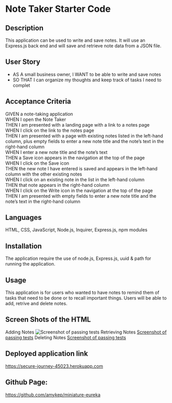 # Note Taker Starter Code

## Description
This application can be used to write and save notes. It will use an Express.js back end and will save and retrieve note data from a JSON file.

## User Story
* AS A small business owner, I WANT to be able to write and save notes
* SO THAT I can organize my thoughts and keep track of tasks I need to complet

## Acceptance Criteria
GIVEN a note-taking application</br>
WHEN I open the Note Taker</br>
THEN I am presented with a landing page with a link to a notes page</br>
WHEN I click on the link to the notes page</br>
THEN I am presented with a page with existing notes listed in the left-hand column, plus empty fields to enter a new note title and the note’s text in the right-hand column</br>
WHEN I enter a new note title and the note’s text</br>
THEN a Save icon appears in the navigation at the top of the page</br>
WHEN I click on the Save icon</br>
THEN the new note I have entered is saved and appears in the left-hand column with the other existing notes</br>
WHEN I click on an existing note in the list in the left-hand column</br>
THEN that note appears in the right-hand column</br>
WHEN I click on the Write icon in the navigation at the top of the page</br>
THEN I am presented with empty fields to enter a new note title and the note’s text in the right-hand column</br>

## Languages
HTML, CSS, JavaScript, Node.js, Inquirer, Express.js, npm modules

## Installation
The application require the use of node.js, Express.js, uuid & path for running the application.

## Usage
This application is for users who wanted to have notes to remind them of tasks that need to be done or to recall important things. Users will be able to add, retrive and delete notes.

## Screen Shots of the HTML
Adding Notes
![Screenshot of passing tests](./assets/images/note-taker1.png)
Retrieving Notes
[Screenshot of passing tests](./assets/images/note-taker2.png)
Deleting Notes
[Screenshot of passing tests](./assets/images/note-taker3.png)


## Deployed application link
https://secure-journey-45023.herokuapp.com

## Github Page: 
https://github.com/amykep/miniature-eureka
